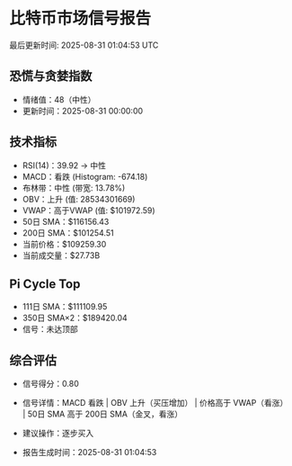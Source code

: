 # 比特币市场信号报告

最后更新时间: 2025-08-31 01:04:53 UTC

## 恐慌与贪婪指数
- 情绪值：48（中性）
- 更新时间：2025-08-31 00:00:00

## 技术指标
- RSI(14)：39.92 → 中性
- MACD：看跌 (Histogram: -674.18)
- 布林带：中性 (带宽: 13.78%)
- OBV：上升 (值: 28534301669)
- VWAP：高于VWAP (值: $101972.59)
- 50日 SMA：$116156.43
- 200日 SMA：$101254.51
- 当前价格：$109259.30
- 当前成交量：$27.73B

## Pi Cycle Top
- 111日 SMA：$111109.95
- 350日 SMA×2：$189420.04
- 信号：未达顶部

## 综合评估
- 信号得分：0.80
- 信号详情：MACD 看跌 | OBV 上升（买压增加） | 价格高于 VWAP（看涨） | 50日 SMA 高于 200日 SMA（金叉，看涨）
- 建议操作：逐步买入

- 报告生成时间：2025-08-31 01:04:53
